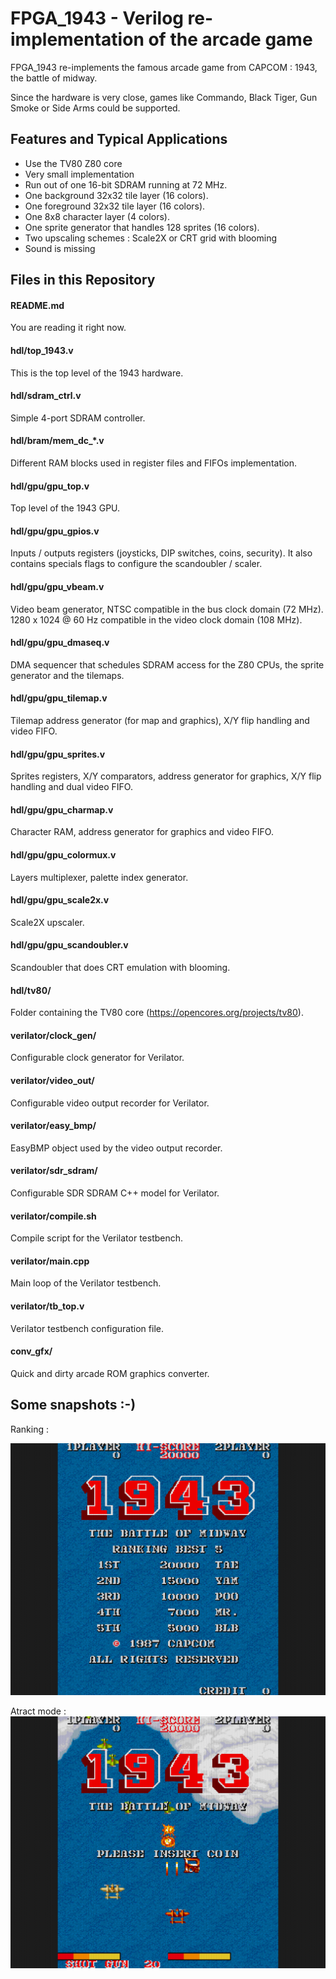 
FPGA_1943 - Verilog re-implementation of the arcade game
========================================================

FPGA_1943 re-implements the famous arcade game from CAPCOM : 1943, the battle of midway.

Since the hardware is very close, games like Commando, Black Tiger, Gun Smoke or Side Arms could be supported.

Features and Typical Applications
---------------------------------

- Use the TV80 Z80 core
- Very small implementation
- Run out of one 16-bit SDRAM running at 72 MHz.
- One background 32x32 tile layer (16 colors).
- One foreground 32x32 tile layer (16 colors).
- One 8x8 character layer (4 colors).
- One sprite generator that handles 128 sprites (16 colors).
- Two upscaling schemes : Scale2X or CRT grid with blooming
- Sound is missing

Files in this Repository
------------------------

#### README.md

You are reading it right now.

#### hdl/top_1943.v

This is the top level of the 1943 hardware.

#### hdl/sdram_ctrl.v

Simple 4-port SDRAM controller.

#### hdl/bram/mem_dc_*.v

Different RAM blocks used in register files and FIFOs implementation.

#### hdl/gpu/gpu_top.v

Top level of the 1943 GPU.

#### hdl/gpu/gpu_gpios.v

Inputs / outputs registers (joysticks, DIP switches, coins, security).
It also contains specials flags to configure the scandoubler / scaler.

#### hdl/gpu/gpu_vbeam.v

Video beam generator, NTSC compatible in the bus clock domain (72 MHz).
1280 x 1024 @ 60 Hz compatible in the video clock domain (108 MHz).

#### hdl/gpu/gpu_dmaseq.v

DMA sequencer that schedules SDRAM access for the Z80 CPUs, the sprite generator and the tilemaps.

#### hdl/gpu/gpu_tilemap.v

Tilemap address generator (for map and graphics), X/Y flip handling and video FIFO.

#### hdl/gpu/gpu_sprites.v

Sprites registers, X/Y comparators, address generator for graphics, X/Y flip handling and dual video FIFO.

#### hdl/gpu/gpu_charmap.v

Character RAM, address generator for graphics and video FIFO.

#### hdl/gpu/gpu_colormux.v

Layers multiplexer, palette index generator.

#### hdl/gpu/gpu_scale2x.v

Scale2X upscaler.

#### hdl/gpu/gpu_scandoubler.v

Scandoubler that does CRT emulation with blooming.

#### hdl/tv80/

Folder containing the TV80 core (https://opencores.org/projects/tv80).

#### verilator/clock_gen/

Configurable clock generator for Verilator.

#### verilator/video_out/

Configurable video output recorder for Verilator.

#### verilator/easy_bmp/

EasyBMP object used by the video output recorder.

#### verilator/sdr_sdram/

Configurable SDR SDRAM C++ model for Verilator.

#### verilator/compile.sh

Compile script for the Verilator testbench.

#### verilator/main.cpp

Main loop of the Verilator testbench.

#### verilator/tb_top.v

Verilator testbench configuration file.

#### conv_gfx/

Quick and dirty arcade ROM graphics converter.

Some snapshots :-)
------------------

Ranking :

![Ranking](./snapshots/snapshot0333.png)

Atract mode :
![Atract mode](./snapshots/snapshot0907.png)

